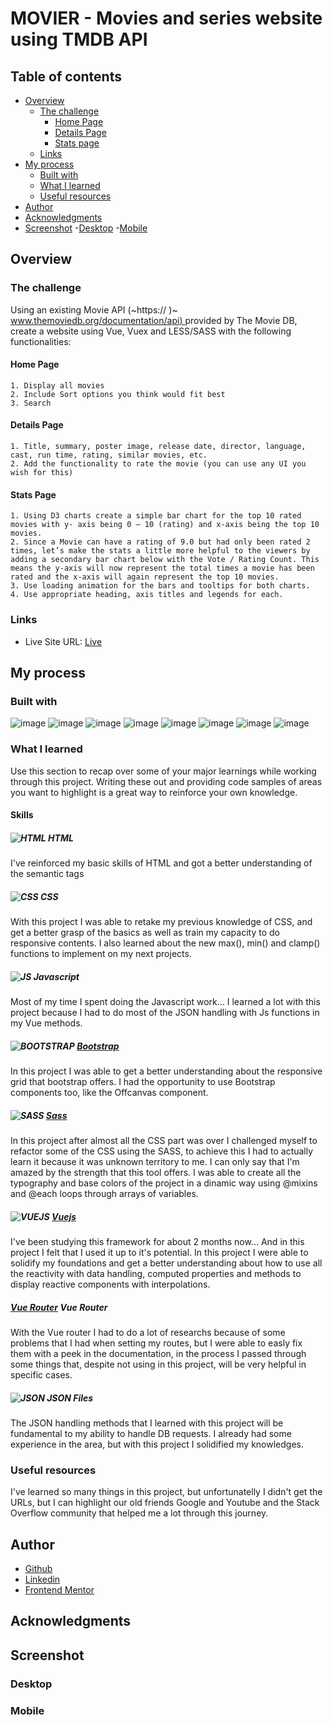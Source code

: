 # MOVIER - Movies and series website using TMDB API

## Table of contents

- [Overview](#overview)
  - [The challenge](#the-challenge)
    - [Home Page](#home-page)
    - [Details Page](#details-page)
    - [Stats page](#stats-page)
  - [Links](#links)
- [My process](#my-process)
  - [Built with](#built-with)
  - [What I learned](#what-i-learned)
  - [Useful resources](#useful-resources)
- [Author](#author)
- [Acknowledgments](#acknowledgments)
- [Screenshot](#screenshot)
  -[Desktop](#desktop)
  -[Mobile](#Mobile)

## Overview

### The challenge

Using an existing Movie API (~https:// )~ [www.themoviedb.org/documentation/api) ](http://www.themoviedb.org/documentation/api) provided by The Movie DB, create a website using Vue, Vuex and LESS/SASS with the following functionalities:

#### Home Page
	1. Display all movies
	2. Include Sort options you think would fit best
	3. Search

#### Details Page
	1. Title, summary, poster image, release date, director, language, cast, run time, rating, similar movies, etc.
	2. Add the functionality to rate the movie (you can use any UI you wish for this)

#### Stats Page
	1. Using D3 charts create a simple bar chart for the top 10 rated movies with y- axis being 0 – 10 (rating) and x-axis being the top 10 movies.
	2. Since a Movie can have a rating of 9.0 but had only been rated 2 times, let’s make the stats a little more helpful to the viewers by adding a secondary bar chart below with the Vote / Rating Count. This means the y-axis will now represent the total times a movie has been rated and the x-axis will again represent the top 10 movies.
	3. Use loading animation for the bars and tooltips for both charts.
	4. Use appropriate heading, axis titles and legends for each.
  
### Links


- Live Site URL: [Live](https://arthurnassar.github.io/moviewebsite/)

## My process

### Built with

![image](https://img.shields.io/badge/HTML5-E34F26?style=for-the-badge&logo=html5&logoColor=white)
![image](https://img.shields.io/badge/CSS3-1572B6?style=for-the-badge&logo=css3&logoColor=white)
![image](https://img.shields.io/badge/Sass-CC6699?style=for-the-badge&logo=sass&logoColor=white)
![image](https://img.shields.io/badge/JavaScript-323330?style=for-the-badge&logo=javascript&logoColor=F7DF1E)
![image](https://img.shields.io/badge/Vue.js-35495E?style=for-the-badge&logo=vuedotjs&logoColor=4FC08D)
![image](https://img.shields.io/badge/d3.js-F9A03C?style=for-the-badge&logo=d3.js&logoColor=white)
![image](https://badgen.net/badge/label/VUE%20ROUTER/41B883?&label)
![image](https://badgen.net/badge/icon/VUEX/41B883?icon=zeit&label)

### What I learned

Use this section to recap over some of your major learnings while working through this project. Writing these out and providing code samples of areas you want to highlight is a great way to reinforce your own knowledge.

#### Skills

##### ![HTML](./screenshots/icons/html.png) HTML
I've reinforced my basic skills of HTML and got a better understanding of the semantic tags

##### ![CSS](./screenshots/icons/css3.png) CSS
With this project I was able to retake my previous knowledge of CSS, and get a better grasp of the basics as well as train my capacity to do responsive contents.
I also learned about the new max(), min() and clamp() functions to implement on my next projects.

##### ![JS](./screenshots/icons/javascript.png) Javascript
Most of my time I spent doing the Javascript work... I learned a lot with this project because I had to do most of the JSON handling with Js functions in my Vue methods.

##### ![BOOTSTRAP](./screenshots/icons/bootstrap.png) [Bootstrap](https://getbootstrap.com/)
In this project I was able to get a better understanding about the responsive grid that bootstrap offers. I had the opportunity to use Bootstrap components too, like the Offcanvas component.

##### ![SASS](./screenshots/icons/sass.png) [Sass](https://sass-lang.com)
In this project after almost all the CSS part was over I challenged myself to refactor some of the CSS using the SASS, to achieve this I had to actually learn it because it was unknown territory to me.
I can only say that I'm amazed by the strength that this tool offers. I was able to create all the typography and base colors of the project in a dinamic way using @mixins and @each loops through arrays of variables.

##### ![VUEJS](./screenshots/icons/vue.png) [Vuejs](https://vuejs.org/) 
I've been studying this framework for about 2 months now... And in this project I felt that I used it up to it's potential. 
In this project I were able to solidify my foundations and get a better understanding about how to use all the reactivity with data handling, computed properties and methods to display reactive components with interpolations.

##### [Vue Router](https://router.vuejs.org/) Vue Router
With the Vue router I had to do a lot of researchs because of some problems that I had when setting my routes, but I were able to easly fix them with a peek in the documentation, in the process I passed through some things that, despite not using in this project, will be very helpful in specific cases.

##### ![JSON](./screenshots/icons/file.png) JSON Files
The JSON handling methods that I learned with this project will be fundamental to my ability to handle DB requests. I already had some experience in the area, but with this project I solidified my knowledges.


### Useful resources

I've learned so many things in this project, but unfortunatelly I didn't get the URLs, but I can highlight our old friends Google and Youtube and the Stack Overflow community that helped me a lot through this journey.


## Author

- [Github](https://github.com/arthurnassar)
- [Linkedin ](https://www.linkedin.com/in/arthur-andr%C3%A9-nassar-becker-barbosa-92b511231/)
- [Frontend Mentor](https://www.frontendmentor.io/profile/arthurnassar)


## Acknowledgments

## Screenshot

### Desktop

### Mobile
